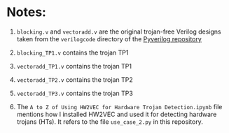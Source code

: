 # Notes:

1. `blocking.v` and `vectoradd.v` are the original trojan-free Verilog designs taken from the `verilogcode` directory of the [Pyverilog repository](https://github.com/PyHDI/Pyverilog)

2. `blocking_TP1.v` contains the trojan TP1

3. `vectoradd_TP1.v` contains the trojan TP1

3. `vectoradd_TP2.v` contains the trojan TP2

4. `vectoradd_TP3.v` contains the trojan TP3

5. The `A to Z of Using HW2VEC for Hardware Trojan Detection.ipynb` file mentions how I installed HW2VEC and used it for detecting hardware trojans (HTs). It refers to the file `use_case_2.py` in this repository.
